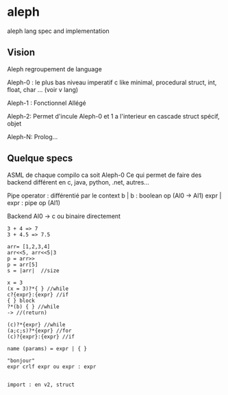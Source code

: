 # aleph

aleph lang spec and implementation

## Vision

Aleph regroupement de language

Aleph-0 : le plus bas niveau
  imperatif
  c like minimal, procedural
  struct, int, float, char ...
  (voir v lang)

Aleph-1 :
  Fonctionnel
  Allégé

Aleph-2:
    Permet d'incule Aleph-0 et 1 a l'interieur en cascade
    struct spécif, objet

Aleph-N:
  Prolog...


## Quelque specs


ASML de chaque compilo ca soit Aleph-0
Ce qui permet de faire des backend différent en c, java, python, .net, autres...

Pipe operator : différentié par le context
   b | b : boolean op (Al0 -> Al1)
   expr | expr : pipe op (Al1)

Backend Al0 -> c ou binaire directement



```
3 + 4 => 7
3 + 4.5 => 7.5

arr= [1,2,3,4]
arr<<5, arr<<5|3
p = arr>>
p = arr[5]
s = |arr|  //size

x = 3
(x = 3)?*{ } //while
c?{expr}:{expr} //if
{ } block
?*(b) { } //while
-> //(return)

(c)?*{expr} //while
(a;c;s)?*{expr} //for
(c)?{expr}:{expr} //if

name (params) = expr | { }

"bonjour"
expr crlf expr ou expr : expr


import : en v2, struct
```

